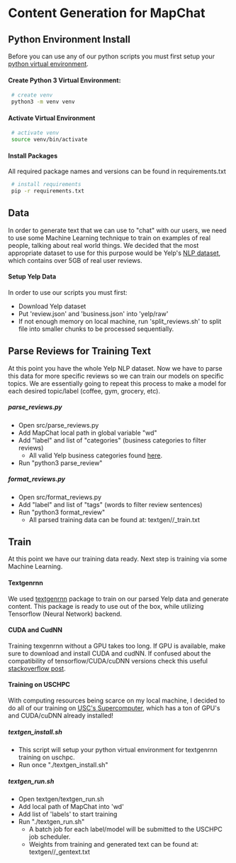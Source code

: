 # Content Generation for MapChat

## Python Environment Install

Before you can use any of our python scripts you must first setup your [python virtual environment](https://docs.python.org/3/tutorial/venv.html).

#### Create Python 3 Virtual Environment:
```sh
 # create venv
 python3 -m venv venv
```

#### Activate Virtual Environment
```sh
 # activate venv
 source venv/bin/activate
```

#### Install Packages
All required package names and versions can be found in requirements.txt
```sh
 # install requirements
 pip -r requirements.txt
```

## Data
In order to generate text that we can use to "chat" with our users, we need to use some Machine Learning technique to train on examples of real people, talking about real world things. We decided that the most appropriate dataset to use for this purpose would be Yelp's [NLP dataset](https://www.yelp.com/dataset), which contains over 5GB of real user reviews.

#### Setup Yelp Data
In order to use our scripts you must first:
- Download Yelp dataset
- Put 'review.json' and 'business.json' into 'yelp/raw'
- If not enough memory on local machine, run 'split_reviews.sh' to split file into smaller chunks to be processed sequentially.

## Parse Reviews for Training Text
At this point you have the whole Yelp NLP dataset. Now we have to parse this data for more specific reviews so we can train our models on specific topics. We are essentially going to repeat this process to make a model for each desired topic/label (coffee, gym, grocery, etc).

##### parse_reviews.py
- Open src/parse_reviews.py
- Add MapChat local path in global variable "wd"
- Add "label" and list of "categories" (business categories to filter reviews)
    - All valid Yelp business categories found [here](https://github.com/csci-599-applied-ml-for-games/MapChat/blob/master/content/yelp/parsed/bus/business_categories.txt). 
- Run "python3 parse_review"

##### format_reviews.py
- Open src/format_reviews.py
- Add "label" and list of "tags" (words to filter review sentences)
- Run "python3 format_review"
    - All parsed training data can be found at: textgen/<label>/<label>_train.txt


## Train 
At this point we have our training data ready. Next step is training via some Machine Learning.

#### Textgenrnn
We used [textgenrnn](https://github.com/minimaxir/textgenrnn) package to train on our parsed Yelp data and generate content. This package is ready to use out of the box, while utilizing Tensorflow (Neural Network) backend.

#### CUDA and CudNN
Training texgenrnn without a GPU takes too long. If GPU is available, make sure to download and install CUDA and cudNN. If confused about the compatibility of tensorflow/CUDA/cuDNN versions check this useful [stackoverflow post](https://stackoverflow.com/questions/50622525/which-tensorflow-and-cuda-version-combinations-are-compatible).

#### Training on USCHPC
With computing resources being scarce on my local machine, I decided to do all of our training on [USC's Supercomputer](https://hpcc.usc.edu/gettingstarted/), which has a ton of GPU's and CUDA/cuDNN already installed!

##### textgen_install.sh
- This script will setup your python virtual environment for textgenrnn training on uschpc.
- Run once "./textgen_install.sh"

##### textgen_run.sh
- Open textgen/textgen_run.sh
- Add local path of MapChat into 'wd' 
- Add list of 'labels' to start training
- Run "./textgen_run.sh"
	- A batch job for each label/model will be submitted to the USCHPC job scheduler.
	- Weights from training and generated text can be found at: textgen/<label>/<label>_gentext.txt
